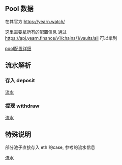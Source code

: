 ## Pool 数据
在其官方 https://yearn.watch/

这里需要拿所有的配置信息
通过 https://api.yearn.finance/v1/chains/1/vaults/all 可以拿到

[pool配置详细](https://docs.google.com/spreadsheets/d/1l2azzCjbMF4r7-V2pVoK3dNGosJBknz5be9UBSZMPuE/edit#gid=1883927522)


## 流水解析



### 存入 deposit

[流水](https://etherscan.io/tx/0x015027c8dd2357b42de6c3e7d8dc05286b820e167b17ecaf4f6bb982fc5d49f4)


### 提现 withdraw

[流水](https://etherscan.io/tx/0x4a980178445cf5abd29d8e4bd59e92adedbd108af666504bf984111d51b0acaf)


## 特殊说明
部分池子直接存入 eth 的case, 参考的流水信息

[流水](https://etherscan.io/tx/0x92fa277dc5b620234c0c919533622ab2bef3e5c6fb56f27cc9d13cff9a7ae5e7)